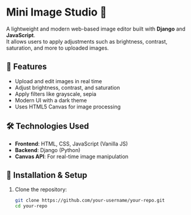 # Mini Image Studio 🎨  

A lightweight and modern web-based image editor built with **Django** and **JavaScript**.  
It allows users to apply adjustments such as brightness, contrast, saturation, and more to uploaded images.  

## 🚀 Features  
- Upload and edit images in real time  
- Adjust brightness, contrast, and saturation
- Apply filters like grayscale, sepia  
- Modern UI with a dark theme  
- Uses HTML5 Canvas for image processing

## 🛠️ Technologies Used  
- **Frontend**: HTML, CSS, JavaScript (Vanilla JS)  
- **Backend**: Django (Python)  
- **Canvas API**: For real-time image manipulation  

## 📸 Installation & Setup  
1. Clone the repository:  
   ```sh
   git clone https://github.com/your-username/your-repo.git
   cd your-repo
